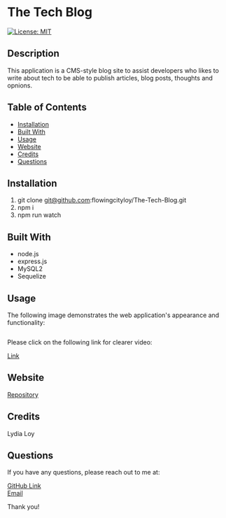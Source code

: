 # The Tech Blog    
[![License: MIT](https://img.shields.io/badge/License-MIT-yellow.svg)](https://opensource.org/licenses/MIT)


## Description
This application is a CMS-style blog site to assist developers who likes to write about tech to be able to publish articles, blog posts, thoughts and opnions.



## Table of Contents
* [Installation](#installation)
* [Built With](#builtwith)
* [Usage](#usage)
* [Website](#website)
* [Credits](#credits)
* [Questions](#questions)


## Installation 
  1. git clone git@github.com:flowingcityloy/The-Tech-Blog.git
  2. npm i
  3. npm run watch


## Built With
* node.js
* express.js
* MySQL2
* Sequelize

  
## Usage 
The following image demonstrates the web application's appearance and functionality:
<p><img src=""/></p>
Please click on the following link for clearer video:
<p><a href=>Link</a></p>


## Website
[Repository](https://github.com/flowingcityloy/The-Tech-Blog)


## Credits

Lydia Loy
    

## Questions
  
  If you have any questions, please reach out to me at:<br>
  
  <a href="https://github.com/flowingcityloy">GitHub Link</a><br>
  <a href="mailto:lydia_art@yahoo.com">Email</a><br>

  Thank you!
